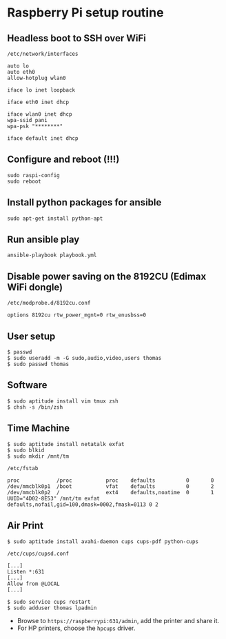 Raspberry Pi setup routine
==========================

## Headless boot to SSH over WiFi

`/etc/network/interfaces`

    auto lo
    auto eth0
    allow-hotplug wlan0
    
    iface lo inet loopback
    
    iface eth0 inet dhcp
    
    iface wlan0 inet dhcp
    wpa-ssid pani
    wpa-psk "********"
    
    iface default inet dhcp

## Configure and reboot (!!!)

    sudo raspi-config
    sudo reboot

## Install python packages for ansible

    sudo apt-get install python-apt

## Run ansible play

    ansible-playbook playbook.yml

## Disable power saving on the 8192CU (Edimax WiFi dongle)

`/etc/modprobe.d/8192cu.conf`

    options 8192cu rtw_power_mgnt=0 rtw_enusbss=0
    
## User setup

    $ passwd
    $ sudo useradd -m -G sudo,audio,video,users thomas
    $ sudo passwd thomas

## Software

    $ sudo aptitude install vim tmux zsh
    $ chsh -s /bin/zsh

## Time Machine

    $ sudo aptitude install netatalk exfat
    $ sudo blkid
    $ sudo mkdir /mnt/tm
    
`/etc/fstab`

    proc            /proc           proc    defaults          0       0
    /dev/mmcblk0p1  /boot           vfat    defaults          0       2
    /dev/mmcblk0p2  /               ext4    defaults,noatime  0       1
    UUID="4D02-8E53" /mnt/tm exfat defaults,nofail,gid=100,dmask=0002,fmask=0113 0 2
    
## Air Print

    $ sudo aptitude install avahi-daemon cups cups-pdf python-cups
    
`/etc/cups/cupsd.conf`

    [...]
    Listen *:631
    [...]
    Allow from @LOCAL
    [...]

    $ sudo service cups restart
    $ sudo adduser thomas lpadmin
    
* Browse to `https://raspberrypi:631/admin`, add the printer and share it.
* For HP printers, choose the `hpcups` driver.
